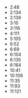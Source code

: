 - 2:48
- 2:134
- 2:139
- 3:10
- 3:116
- 4:111
- 5:105
- 6:52
- 6:69
- 6:104
- 6:135
- 6:164
- 10:41
- 10:108
- 11:35
- 11:93
- 11:121
